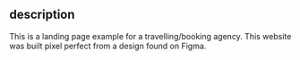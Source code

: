 ## description

This is a landing page example for a travelling/booking agency. This website was built pixel perfect
from a design found on Figma.